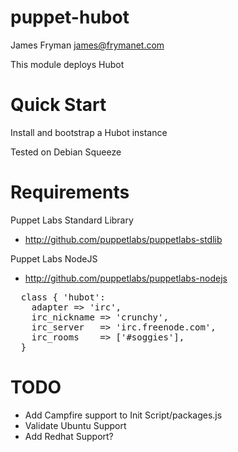 puppet-hubot
============
James Fryman <james@frymanet.com>

This module deploys Hubot

# Quick Start

Install and bootstrap a Hubot instance

Tested on Debian Squeeze

# Requirements

Puppet Labs Standard Library
- http://github.com/puppetlabs/puppetlabs-stdlib

Puppet Labs NodeJS
- http://github.com/puppetlabs/puppetlabs-nodejs

<pre>
  class { 'hubot':
    adapter => 'irc',
    irc_nickname => 'crunchy',
    irc_server   => 'irc.freenode.com',
    irc_rooms    => ['#soggies'],
  }
</pre>

# TODO
- Add Campfire support to Init Script/packages.js
- Validate Ubuntu Support
- Add Redhat Support?

